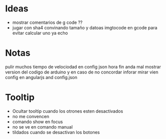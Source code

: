 # Ideas
  - mostrar comentarios de g code ??
  - jugar con sha4 convinando tamaño y datoas imgtocode en gcode para evitar calcular uno ya echo
# Notas
  pulir muchos tiempo de velociodad en config json
  hora fin anda mal
  mostrar version del codigo de arduino y en caso de no concordar inforar
  mirar vien config en angularjs and config.json
# Tooltip
  * Ocultar tooltip cuando los otrones esten desactivados
  * no me convencen
  * comando show en focus
  * no se ve en comando manual
  * tildados cuando se desactivan los botones

